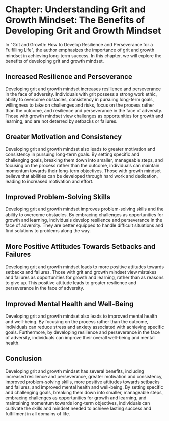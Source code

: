 Chapter: Understanding Grit and Growth Mindset: The Benefits of Developing Grit and Growth Mindset
==================================================================================================

In "Grit and Growth: How to Develop Resilience and Perseverance for a Fulfilling Life", the author emphasizes the importance of grit and growth mindset in achieving long-term success. In this chapter, we will explore the benefits of developing grit and growth mindset.

Increased Resilience and Perseverance
-------------------------------------

Developing grit and growth mindset increases resilience and perseverance in the face of adversity. Individuals with grit possess a strong work ethic, ability to overcome obstacles, consistency in pursuing long-term goals, willingness to take on challenges and risks, focus on the process rather than the outcome, and resilience and perseverance in the face of adversity. Those with growth mindset view challenges as opportunities for growth and learning, and are not deterred by setbacks or failures.

Greater Motivation and Consistency
----------------------------------

Developing grit and growth mindset also leads to greater motivation and consistency in pursuing long-term goals. By setting specific and challenging goals, breaking them down into smaller, manageable steps, and focusing on the process rather than the outcome, individuals can maintain momentum towards their long-term objectives. Those with growth mindset believe that abilities can be developed through hard work and dedication, leading to increased motivation and effort.

Improved Problem-Solving Skills
-------------------------------

Developing grit and growth mindset improves problem-solving skills and the ability to overcome obstacles. By embracing challenges as opportunities for growth and learning, individuals develop resilience and perseverance in the face of adversity. They are better equipped to handle difficult situations and find solutions to problems along the way.

More Positive Attitudes Towards Setbacks and Failures
-----------------------------------------------------

Developing grit and growth mindset leads to more positive attitudes towards setbacks and failures. Those with grit and growth mindset view mistakes and failures as opportunities for growth and learning, rather than as reasons to give up. This positive attitude leads to greater resilience and perseverance in the face of adversity.

Improved Mental Health and Well-Being
-------------------------------------

Developing grit and growth mindset also leads to improved mental health and well-being. By focusing on the process rather than the outcome, individuals can reduce stress and anxiety associated with achieving specific goals. Furthermore, by developing resilience and perseverance in the face of adversity, individuals can improve their overall well-being and mental health.

Conclusion
----------

Developing grit and growth mindset has several benefits, including increased resilience and perseverance, greater motivation and consistency, improved problem-solving skills, more positive attitudes towards setbacks and failures, and improved mental health and well-being. By setting specific and challenging goals, breaking them down into smaller, manageable steps, embracing challenges as opportunities for growth and learning, and maintaining momentum towards long-term objectives, individuals can cultivate the skills and mindset needed to achieve lasting success and fulfillment in all domains of life.

